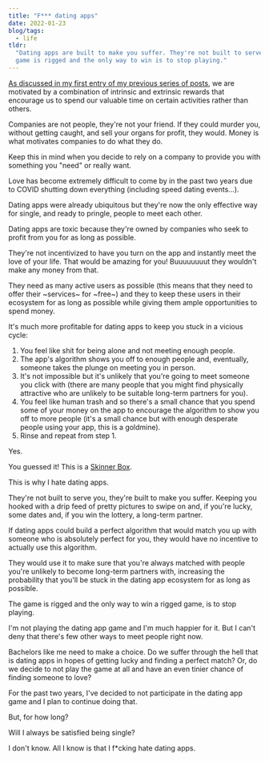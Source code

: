 ```yaml
---
title: "F*** dating apps"
date: 2022-01-23
blog/tags:
  - life
tldr:
  "Dating apps are built to make you suffer. They're not built to serve you. The
  game is rigged and the only way to win is to stop playing."
---
```


[As discussed in my first entry of my previous series of posts](/blog/2022-01-14/),
we are motivated by a combination of intrinsic and extrinsic rewards that
encourage us to spend our valuable time on certain activities rather than
others.

Companies are not people, they're not your friend. If they could murder you,
without getting caught, and sell your organs for profit, they would. Money is
what motivates companies to do what they do.

Keep this in mind when you decide to rely on a company to provide you with
something you "need" or really want.

Love has become extremely difficult to come by in the past two years due to
COVID shutting down everything (including speed dating events...).

Dating apps were already ubiquitous but they're now the only effective way for
single, and ready to pringle, people to meet each other.

Dating apps are toxic because they're owned by companies who seek to profit from
you for as long as possible.

They're not incentivized to have you turn on the app and instantly meet the love
of your life. That would be amazing for you! Buuuuuuuut they wouldn't make any
money from that.

They need as many active users as possible (this means that they need to offer
their ~services~ for ~free~) and they to keep these users in their ecosystem for
as long as possible while giving them ample opportunities to spend money.

It's much more profitable for dating apps to keep you stuck in a vicious cycle:

1. You feel like shit for being alone and not meeting enough people.
2. The app's algorithm shows you off to enough people and, eventually, someone
   takes the plunge on meeting you in person.
3. It's not impossible but it's unlikely that you're going to meet someone you
   click with (there are many people that you might find physically attractive
   who are unlikely to be suitable long-term partners for you).
4. You feel like human trash and so there's a small chance that you spend some
   of your money on the app to encourage the algorithm to show you off to more
   people (it's a small chance but with enough desperate people using your app,
   this is a goldmine).
5. Rinse and repeat from step 1.

Yes.

You guessed it! This is a
[Skinner Box](https://en.wikipedia.org/wiki/Operant_conditioning_chamber).

This is why I hate dating apps.

They're not built to serve you, they're built to make you suffer. Keeping you
hooked with a drip feed of pretty pictures to swipe on and, if you're lucky,
some dates and, if you win the lottery, a long-term partner.

If dating apps could build a perfect algorithm that would match you up with
someone who is absolutely perfect for you, they would have no incentive to
actually use this algorithm.

They would use it to make sure that you're always matched with people you're
unlikely to become long-term partners with, increasing the probability that
you'll be stuck in the dating app ecosystem for as long as possible.

The game is rigged and the only way to win a rigged game, is to stop playing.

I'm not playing the dating app game and I'm much happier for it. But I can't
deny that there's few other ways to meet people right now.

Bachelors like me need to make a choice. Do we suffer through the hell that is
dating apps in hopes of getting lucky and finding a perfect match? Or, do we
decide to not play the game at all and have an even tinier chance of finding
someone to love?

For the past two years, I've decided to not participate in the dating app game
and I plan to continue doing that.

But, for how long?

Will I always be satisfied being single?

I don't know. All I know is that I f\*cking hate dating apps.

